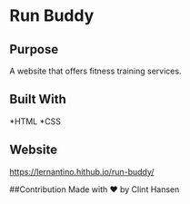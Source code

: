 # Run Buddy

## Purpose
A website that offers fitness training services.

## Built With
*HTML
*CSS

## Website
https://lernantino.hithub.io/run-buddy/

##Contribution
Made with ❤️ by Clint Hansen
